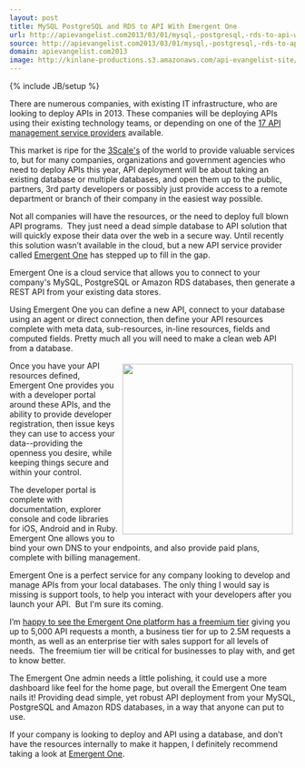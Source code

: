 ```yaml
---
layout: post
title: MySQL PostgreSQL and RDS to API With Emergent One
url: http://apievangelist.com2013/03/01/mysql,-postgresql,-rds-to-api-with-emergent-one/
source: http://apievangelist.com2013/03/01/mysql,-postgresql,-rds-to-api-with-emergent-one/
domain: apievangelist.com2013
image: http://kinlane-productions.s3.amazonaws.com/api-evangelist-site/blog/emergent-one-logo-horizontal.png
---
```

{% include JB/setup %}
<p><a href="http://www.emergentone.com/" target="_blank"><img style="padding: 5px;" src="https://s3.amazonaws.com/kinlane-productions/api-service-providers/emergent-one/emergent-one-logo-horizontal.png" alt="" align="right" /></a></p>
<p>There are numerous companies, with existing IT infrastructure, who are looking to deploy APIs in 2013. These companies will be deploying APIs using their existing technology teams, or depending on one of the <a href="/serviceproviders/">17 API management service providers</a> available.</p>
<p>This market is ripe for the <a title="3Scale" href="http://3scale.net">3Scale's</a> of the world to provide valuable services to, but for many companies, organizations and government agencies who need to deploy APIs this year, API deployment will be about taking an existing database or multiple databases, and open them up to the public, partners, 3rd party developers or possibly just provide access to a remote department or branch of their company in the easiest way possible.</p>
<p>Not all companies will have the resources, or the need to deploy full blown API programs. &nbsp;They just need a dead simple database to API solution that will quickly expose their data over the web in a secure way.  Until recently this solution wasn&rsquo;t available in the cloud, but a new API service provider called <a href="http://www.emergentone.com/" target="_blank">Emergent One</a> has stepped up to fill in the gap.</p>
<p>Emergent One is a cloud service that allows you to connect to your company's MySQL, PostgreSQL or Amazon RDS databases, then generate a REST API from your existing data stores.</p>
<p>Using Emergent One you can define a new API, connect to your database using an agent or direct connection, then define your API resources complete with meta data, sub-resources, in-line resources, fields and computed fields.  Pretty much all you will need to make a clean web API from a database.</p>
<p><a href="http://www.emergentone.com/" target="_blank"><img style="padding: 5px;" src="https://s3.amazonaws.com/kinlane-productions/api-service-providers/emergent-one/emergent-one-api-resources-from-database.png" alt="" width="300" align="right" /></a></p>
<p>Once you have your API resources defined, Emergent One provides you with a developer portal around these APIs, and the ability to provide developer registration, then issue keys they can use to access your data--providing the openness you desire, while keeping things secure and within your control.</p>
<p>The developer portal is complete with documentation, explorer console and code libraries for iOS, Android and in Ruby.  Emergent One allows you to bind your own DNS to your endpoints, and also provide paid plans, complete with billing management.</p>
<p>Emergent One is a perfect service for any company looking to develop and manage APIs from your local databases.   The only thing I would say is missing is support tools, to help you interact with your developers after you launch your API. &nbsp;But I'm sure its coming.</p>
<p>I&rsquo;m <a href="http://apievangelist.com/2013/01/17/api-management-platform-emergent-one-launches-free-tier/">happy to see the Emergent One platform has a freemium tier</a> giving you up to 5,000 API requests a month, a business tier for up to 2.5M requests a month, as well as an enterprise tier with sales support for all levels of needs. &nbsp;The freemium tier will be critical for businesses to play with, and get to know better.</p>
<p>The Emergent One admin needs a little polishing, it could use a more dashboard like feel for the home page, but overall the Emergent One team nails it!  Providing dead simple, yet robust API deployment from your MySQL, PostgreSQL and Amazon RDS databases, in a way that anyone can put to use.</p>
<p>If your company is looking to deploy and API using a database, and don&rsquo;t have the resources internally to make it happen, I definitely recommend taking a look at <a href="http://www.emergentone.com/" target="_blank">Emergent One</a>.</p>
